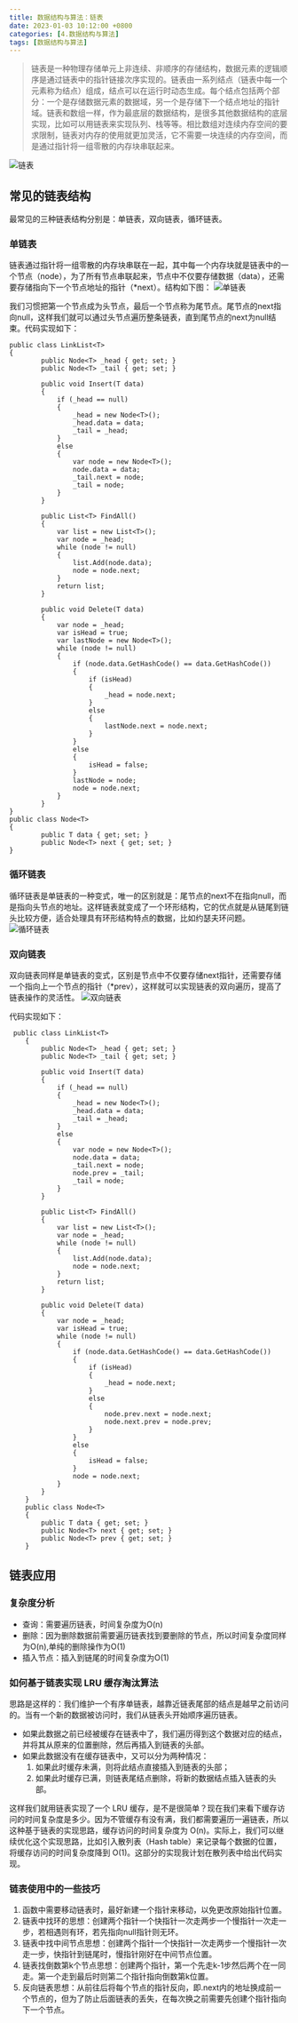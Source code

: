 ```yaml
---
title: 数据结构与算法：链表
date: 2023-01-03 10:12:00 +0800
categories: [4.数据结构与算法]
tags: [数据结构与算法]
---
```


> 链表是一种物理存储单元上非连续、非顺序的存储结构，数据元素的逻辑顺序是通过链表中的指针链接次序实现的。链表由一系列结点（链表中每一个元素称为结点）组成，结点可以在运行时动态生成。每个结点包括两个部分：一个是存储数据元素的数据域，另一个是存储下一个结点地址的指针域。链表和数组一样，作为最底层的数据结构，是很多其他数据结构的底层实现，比如可以用链表来实现队列、栈等等。相比数组对连续内存空间的要求限制，链表对内存的使用就更加灵活，它不需要一块连续的内存空间，而是通过指针将一组零散的内存块串联起来。

![链表](/assets/img/link-list/001.png)

## 常见的链表结构

最常见的三种链表结构分别是：单链表，双向链表，循环链表。

### 单链表

链表通过指针将一组零散的内存块串联在一起，其中每一个内存块就是链表中的一个节点（node），为了所有节点串联起来，节点中不仅要存储数据（data），还需要存储指向下一个节点地址的指针（*next）。结构如下图：
![单链表](/assets/img/link-list/002.png)

我们习惯把第一个节点成为头节点，最后一个节点称为尾节点。尾节点的next指向null，这样我们就可以通过头节点遍历整条链表，直到尾节点的next为null结束。代码实现如下：

```
public class LinkList<T>
{
        public Node<T> _head { get; set; }
        public Node<T> _tail { get; set; }

        public void Insert(T data)
        {
            if (_head == null)
            {
                _head = new Node<T>();
                _head.data = data;
                _tail = _head;
            }
            else
            {
                var node = new Node<T>();
                node.data = data;
                _tail.next = node;
                _tail = node;
            }
        }

        public List<T> FindAll()
        {
            var list = new List<T>();
            var node = _head;
            while (node != null)
            {
                list.Add(node.data);
                node = node.next;
            }
            return list;
        }

        public void Delete(T data)
        {
            var node = _head;
            var isHead = true;
            var lastNode = new Node<T>();
            while (node != null)
            {
                if (node.data.GetHashCode() == data.GetHashCode())
                {
                    if (isHead)
                    {
                        _head = node.next;
                    }
                    else
                    {
                        lastNode.next = node.next;
                    }
                }
                else
                {
                    isHead = false;
                }
                lastNode = node;
                node = node.next;
            }
        }
}
public class Node<T>
{
        public T data { get; set; }
        public Node<T> next { get; set; }
}
```

### 循环链表

循环链表是单链表的一种变式，唯一的区别就是：尾节点的next不在指向null，而是指向头节点的地址。这样链表就变成了一个环形结构，它的优点就是从链尾到链头比较方便，适合处理具有环形结构特点的数据，比如约瑟夫环问题。
![循环链表](/assets/img/link-list/003.png)

### 双向链表

双向链表同样是单链表的变式，区别是节点中不仅要存储next指针，还需要存储一个指向上一个节点的指针（*prev），这样就可以实现链表的双向遍历，提高了链表操作的灵活性。
![双向链表](/assets/img/link-list/004.png)

代码实现如下：

```
 public class LinkList<T>
    {
        public Node<T> _head { get; set; }
        public Node<T> _tail { get; set; }

        public void Insert(T data)
        {
            if (_head == null)
            {
                _head = new Node<T>();
                _head.data = data;
                _tail = _head;
            }
            else
            {
                var node = new Node<T>();
                node.data = data;
                _tail.next = node;
                node.prev = _tail;
                _tail = node;
            }
        }

        public List<T> FindAll()
        {
            var list = new List<T>();
            var node = _head;
            while (node != null)
            {
                list.Add(node.data);
                node = node.next;
            }
            return list;
        }

        public void Delete(T data)
        {
            var node = _head;
            var isHead = true;
            while (node != null)
            {
                if (node.data.GetHashCode() == data.GetHashCode())
                {
                    if (isHead)
                    {
                        _head = node.next;
                    }
                    else
                    {
                        node.prev.next = node.next;
                        node.next.prev = node.prev;
                    }
                }
                else
                {
                    isHead = false;
                }
                node = node.next;
            }
        }
    }
    public class Node<T>
    {
        public T data { get; set; }
        public Node<T> next { get; set; }
        public Node<T> prev { get; set; }
    }
```
## 链表应用

### 复杂度分析

- 查询：需要遍历链表，时间复杂度为O(n)
- 删除：因为删除数据前需要遍历链表找到要删除的节点，所以时间复杂度同样为O(n),单纯的删除操作为O(1)
- 插入节点：插入到链尾的时间复杂度为O(1)

### 如何基于链表实现 LRU 缓存淘汰算法

思路是这样的：我们维护一个有序单链表，越靠近链表尾部的结点是越早之前访问的。当有一个新的数据被访问时，我们从链表头开始顺序遍历链表。

- 如果此数据之前已经被缓存在链表中了，我们遍历得到这个数据对应的结点，并将其从原来的位置删除，然后再插入到链表的头部。
- 如果此数据没有在缓存链表中，又可以分为两种情况：
  1. 如果此时缓存未满，则将此结点直接插入到链表的头部；
  2. 如果此时缓存已满，则链表尾结点删除，将新的数据结点插入链表的头部。

这样我们就用链表实现了一个 LRU 缓存，是不是很简单？现在我们来看下缓存访问的时间复杂度是多少。因为不管缓存有没有满，我们都需要遍历一遍链表，所以这种基于链表的实现思路，缓存访问的时间复杂度为 O(n)。实际上，我们可以继续优化这个实现思路，比如引入散列表（Hash table）来记录每个数据的位置，将缓存访问的时间复杂度降到 O(1)。这部分的实现我计划在散列表中给出代码实现。

### 链表使用中的一些技巧

1. 函数中需要移动链表时，最好新建一个指针来移动，以免更改原始指针位置。
2. 链表中找环的思想：创建两个指针一个快指针一次走两步一个慢指针一次走一步，若相遇则有环，若先指向null指针则无环。
3. 链表中找中间节点思想：创建两个指针一个快指针一次走两步一个慢指针一次走一步，快指针到链尾时，慢指针刚好在中间节点位置。
4. 链表找倒数第k个节点思想：创建两个指针，第一个先走k-1步然后两个在一同走。第一个走到最后时则第二个指针指向倒数第k位置。
5. 反向链表思想：从前往后将每个节点的指针反向，即.next内的地址换成前一个节点的，但为了防止后面链表的丢失，在每次换之前需要先创建个指针指向下一个节点。

